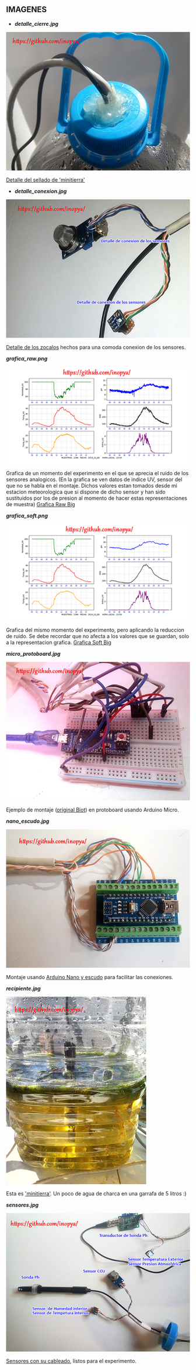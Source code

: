 ## IMAGENES

* ***detalle_cierre.jpg***

![](./pics/detalle_cierre.jpg)

[Detalle del sellado de 'minitierra'](https://github.com/inopya/mini-tierra/tree/master/imagenes/detalle_cierre.jpg)


* ***detalle_conexion.jpg***

![](./pics/detalle_conexion.jpg)

[Detalle de los zocalos](https://github.com/inopya/mini-tierra/tree/master/imagenes/detalle_conexion.jpg)  hechos para una comoda conexion de los sensores.



***grafica_raw.png***

![](./pics/grafica_raw.png)

Grafica de un momento del experimento en el que se aprecia el ruido de los sensores analogicos.
(En la grafica se ven datos de indice UV, sensor del que no se habla en el montaje. Dichos valores estan tomados desde mi estacion meteorologica que si dispone de dicho sensor y han sido sustituidos por los de presion al momento de hacer estas representaciones de muestra)
[Grafica Raw Big](https://github.com/inopya/mini-tierra/tree/master/imagenes/grafica_raw.png)


***grafica_soft.png***

![](./pics/grafica_soft.png)

Grafica del mismo momento del experimento, pero aplicando la reduccion de ruido.
Se debe recordar que no afecta a los valores que se guardan, solo a la representacion grafica.
[Grafica Soft Big](https://github.com/inopya/mini-tierra/tree/master/imagenes/grafica_soft.png)


***micro_protoboard.jpg***

![](./pics/micro_protoboard.jpg)

Ejemplo de montaje ([original Biot](https://github.com/inopya/mini-tierra/tree/master/imagenes/micro_protoboard.jpg)) en protoboard usando Arduino Micro. 


***nano_escudo.jpg***

![](./pics/nano_escudo.jpg)

Montaje usando [Arduino Nano y escudo](https://github.com/inopya/mini-tierra/tree/master/imagenes/nano_escudo.jpg) para facilitar las conexiones.


***recipiente.jpg***

![](./pics/recipiente.jpg)

Esta es ['minitierra'](https://github.com/inopya/mini-tierra/tree/master/imagenes/recipiente.jpg). Un poco de agua de charca en una garrafa de 5 litros :)


***sensores.jpg***

![](./pics/sensores.jpg)

[Sensores con su cableado](https://github.com/inopya/mini-tierra/tree/master/imagenes/sensores.jpg), listos para el experimento.
